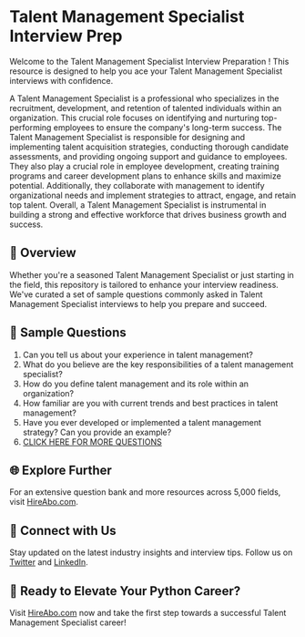 # Talent Management Specialist Interview Prep

Welcome to the Talent Management Specialist Interview Preparation ! This resource is designed to help you ace your Talent Management Specialist interviews with confidence.

A Talent Management Specialist is a professional who specializes in the recruitment, development, and retention of talented individuals within an organization. This crucial role focuses on identifying and nurturing top-performing employees to ensure the company's long-term success. The Talent Management Specialist is responsible for designing and implementing talent acquisition strategies, conducting thorough candidate assessments, and providing ongoing support and guidance to employees. They also play a crucial role in employee development, creating training programs and career development plans to enhance skills and maximize potential. Additionally, they collaborate with management to identify organizational needs and implement strategies to attract, engage, and retain top talent. Overall, a Talent Management Specialist is instrumental in building a strong and effective workforce that drives business growth and success.

## 🚀 Overview

Whether you're a seasoned Talent Management Specialist or just starting in the field, this repository is tailored to enhance your interview readiness. We've curated a set of sample questions commonly asked in Talent Management Specialist interviews to help you prepare and succeed.

## 📝 Sample Questions

1. Can you tell us about your experience in talent management?
2. What do you believe are the key responsibilities of a talent management specialist?
3. How do you define talent management and its role within an organization?
4. How familiar are you with current trends and best practices in talent management?
5. Have you ever developed or implemented a talent management strategy? Can you provide an example?
6. [CLICK HERE FOR MORE QUESTIONS](https://hireabo.com/job/1_1_46/Talent%20Management%20Specialist)

## 🌐 Explore Further

For an extensive question bank and more resources across 5,000 fields, visit [HireAbo.com](https://www.hireabo.com).

## 📱 Connect with Us

Stay updated on the latest industry insights and interview tips. Follow us on [Twitter](https://twitter.com/hireabo) and [LinkedIn](https://www.linkedin.com/in/hire-abo-3609972a8/).

## 🚀 Ready to Elevate Your Python Career?

Visit [HireAbo.com](https://www.hireabo.com) now and take the first step towards a successful Talent Management Specialist career!